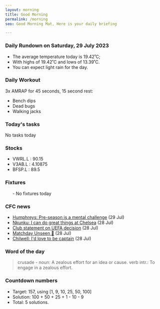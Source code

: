 ```yaml
---
layout: morning
title: Good Morning
permalink: /morning
seo: Good Morning Mat, Here is your daily briefing

---
```


<!-- weather_marker starts -->
### Daily Rundown on Saturday, 29 July 2023

- The average temperature today is 19.42˚C;
- With highs of 19.42˚C and lows of 13.39˚C.
- You can expect light rain for the day.

<!-- weather_marker ends -->

### Daily Workout
<!-- workout_marker starts -->
3x AMRAP for 45 seconds, 15 second rest:

- Bench dips
- Dead bugs
- Walking jacks

<!-- workout_marker ends -->

### Today's tasks
<!-- task_marker starts -->
No tasks today
<!-- task_marker ends -->

### Stocks

<!-- stocks_marker starts -->

- VWRL.L : 90.15
- V3AB.L : 4.10875
- BFSP.L : 89.5

<!-- stocks_marker ends -->

### Fixtures

<!-- sports_marker starts -->

<ul>
- No fixtures today</ul>

<!-- sports_marker ends -->

### CFC news

<!-- cfc_marker starts -->
- [Humphreys: Pre-season is a mental challenge](https://chelseafc.com/en/news/article/humphreys-pre-season-is-a-mental-challenge) (29 Jul)
- [Nkunku: I can do great things at Chelsea](https://chelseafc.com/en/news/article/nkunku-i-can-do-great-things-at-chelsea) (28 Jul)
- [Club statement on UEFA decision](https://chelseafc.com/en/news/article/club-statement-28-07-23) (28 Jul)
- [Matchday Unseen 🎥](https://chelseafc.com/en/video/matchday-unseen-27-07-2023) (28 Jul)
- [Chilwell: I'd love to be captain](https://chelseafc.com/en/news/article/chilwell-id-love-to-be-captain) (28 Jul)

<!-- cfc_marker ends -->

### Word of the day
<!-- word_marker starts -->

 > crusade - noun: A zealous effort for an idea or cause. verb intr.: To engage in a zealous effort.

<!-- word_marker ends -->

### Countdown numbers
<!-- game_marker starts -->

- Target: 157, using [1, 9, 10, 25, 50, 100]
- Solution: 100 + 50 + 25 + 1 - 10 - 9
- Total: 5 solutions.

<!-- game_marker ends -->
